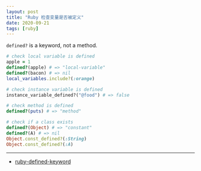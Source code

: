 ```yaml
---
layout: post
title: "Ruby 检查变量是否被定义"
date: 2020-09-21
tags: [ruby]
---
```


`defined?` is a keyword, not a method.

```ruby
# check local variable is defined
apple = 1
defined?(apple) # => "local-variable"
defined?(bacon) # => nil
local_variables.include?(:orange)

# check instance variable is defined
instance_variable_defined?("@food") # => false

# check method is defined
defined?(puts) # => "method"

# check if a class exists
defined?(Object) # => "constant"
defined?(A) # => nil
Object.const_defined?(:String)
Object.const_defined?(:A)
```

---

* [ruby-defined-keyword](https://www.rubyguides.com/2018/10/defined-keyword/)
